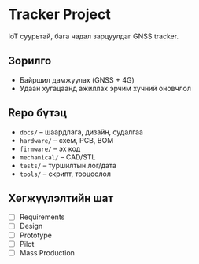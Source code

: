 # Tracker Project

IoT суурьтай, бага чадал зарцуулдаг GNSS tracker.

## Зорилго
- Байршил дамжуулах (GNSS + 4G)
- Удаан хугацаанд ажиллах эрчим хүчний оновчлол

## Repo бүтэц
- `docs/` – шаардлага, дизайн, судалгаа
- `hardware/` – схем, PCB, BOM
- `firmware/` – эх код
- `mechanical/` – CAD/STL
- `tests/` – туршилтын лог/дата
- `tools/` – скрипт, тооцоолол

## Хөгжүүлэлтийн шат
- [ ] Requirements
- [ ] Design
- [ ] Prototype
- [ ] Pilot
- [ ] Mass Production
